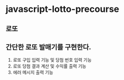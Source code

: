 # javascript-lotto-precourse

## 로또

## 간단한 로또 발매기를 구현한다.

1. 로또 구입 입력 기능 및 당첨 번호 입력 기능
2. 로또 당첨 결과 계산 및 수익률 출력 기능
3. 에러 메시지 출력 기능
